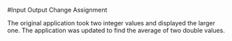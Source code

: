 #Input Output Change Assignment

The original application took two integer values and displayed the larger one. The application was updated to find the average of two double values.